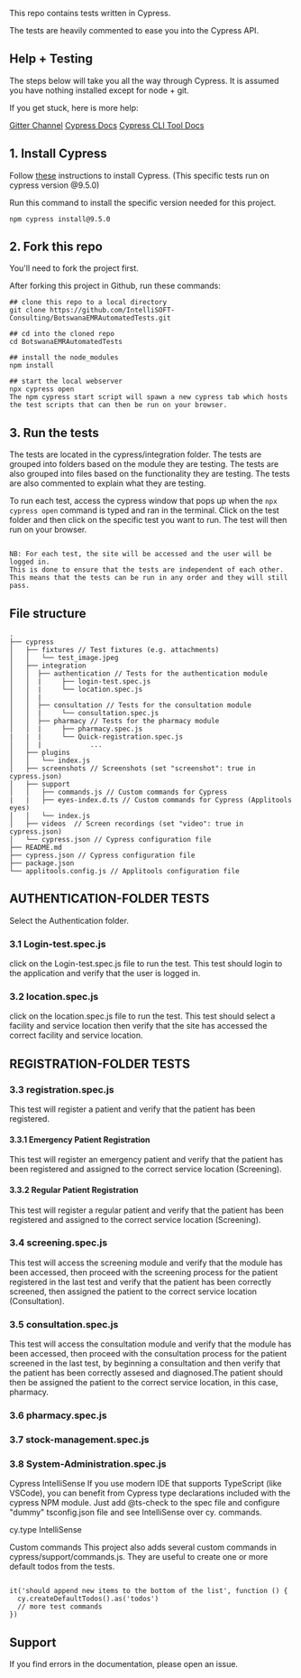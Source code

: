 This repo contains tests written in Cypress.

The tests are heavily commented to ease you into the Cypress API.

## Help + Testing
The steps below will take you all the way through Cypress. It is assumed you have nothing installed except for node + git.

If you get stuck, here is more help:

[Gitter Channel](https://app.gitter.im/#/room/#cypress-io_cypress:gitter.im)
[Cypress Docs](https://docs.cypress.io/guides/overview/why-cypress)
[Cypress CLI Tool Docs](https://github.com/cypress-io/cypress-cli)
## 1. Install Cypress
Follow [these](https://docs.cypress.io/guides/getting-started/installing-cypress) instructions to install Cypress. 
(This specific tests run on cypress version @9.5.0)

Run this command to install the specific version needed for this project.

`npm cypress install@9.5.0`



## 2. Fork this repo
You'll need to fork the project first.

After forking this project in Github, run these commands:

```
## clone this repo to a local directory
git clone https://github.com/IntelliSOFT-Consulting/BotswanaEMRAutomatedTests.git

## cd into the cloned repo
cd BotswanaEMRAutomatedTests

## install the node_modules
npm install

## start the local webserver
npx cypress open 
The npm cypress start script will spawn a new cypress tab which hosts the test scripts that can then be run on your browser.

```


## 3. Run the tests
The tests are located in the cypress/integration folder. The tests are grouped into folders based on the module they are testing. The tests are also grouped into files based on the functionality they are testing. The tests are also commented to explain what they are testing.

To run each test, access the cypress window that pops up when the ``` npx cypress open ``` command is typed and ran in the terminal.
Click on the test folder and then click on the specific test you want to run. The test will then run on your browser.

```

NB: For each test, the site will be accessed and the user will be logged in. 
This is done to ensure that the tests are independent of each other. 
This means that the tests can be run in any order and they will still pass.

```


## File structure
```
.
├── cypress
│   ├── fixtures // Test fixtures (e.g. attachments)
│   │   └── test_image.jpeg
│   ├── integration
│   │  ├── authentication // Tests for the authentication module
│   │  |     ├── login-test.spec.js
│   │  |     └── location.spec.js
│   │  |
│   │  ├── consultation // Tests for the consultation module
│   │  |     └── consultation.spec.js
│   │  ├── pharmacy // Tests for the pharmacy module
│   │  |     ├── pharmacy.spec.js
|   |  |     └── Quick-registration.spec.js
│   │  |            ...
│   ├── plugins
│   │   └── index.js
│   ├── screenshots // Screenshots (set "screenshot": true in cypress.json)
│   ├── support
│   │   ├── commands.js // Custom commands for Cypress
|   |   ├── eyes-index.d.ts // Custom commands for Cypress (Applitools eyes)
│   │   └── index.js
│   ├── videos  // Screen recordings (set "video": true in cypress.json)
│   └── cypress.json // Cypress configuration file
├── README.md
├── cypress.json // Cypress configuration file
├── package.json
└── applitools.config.js // Applitools configuration file

```


## AUTHENTICATION-FOLDER TESTS
Select the Authentication folder. 

### 3.1 Login-test.spec.js
click on the Login-test.spec.js file to run the test. This test should login to the application and verify that the user is logged in.


### 3.2 location.spec.js
click on the location.spec.js file to run the test. This test should select a facility and service location then verify that the site has accessed the correct facility and service location.


## REGISTRATION-FOLDER TESTS

### 3.3 registration.spec.js
This test will register a patient and verify that the patient has been registered.

#### 3.3.1 Emergency Patient Registration
This test will register an emergency patient and verify that the patient has been registered and assigned to the correct service location (Screening).

#### 3.3.2 Regular Patient Registration
This test will register a regular patient and verify that the patient has been registered and assigned to the correct service location (Screening).

### 3.4 screening.spec.js
This test will access the screening module and verify that the module has been accessed, then proceed with the screening process for the patient registered in the last test and verify that the patient has been correctly screened, then assigned the patient to the correct service location (Consultation).

### 3.5 consultation.spec.js
This test will access the consultation module and verify that the module has been accessed, then proceed with the consultation process for the patient screened in the last test, by beginning a consultation and then verify that the patient has been correctly assesed and diagnosed.The patient should then be assigned the patient to the correct service location, in this case, pharmacy.

### 3.6 pharmacy.spec.js

### 3.7 stock-management.spec.js

### 3.8 System-Administration.spec.js




Cypress IntelliSense
If you use modern IDE that supports TypeScript (like VSCode), you can benefit from Cypress type declarations included with the cypress NPM module. Just add @ts-check to the spec file and configure "dummy" tsconfig.json file and see IntelliSense over cy.<something> commands.

cy.type IntelliSense

Custom commands
This project also adds several custom commands in cypress/support/commands.js. They are useful to create one or more default todos from the tests.

```

it('should append new items to the bottom of the list', function () {
  cy.createDefaultTodos().as('todos')
  // more test commands
})

```

## Support
If you find errors in the documentation, please open an issue.

